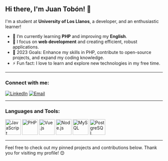 ## Hi there, I'm Juan Tobón! 👋

I'm a student at **University of Los Llanos**, a developer, and an enthusiastic learner!

- 🌱 I’m currently learning **PHP** and improving my **English**.
- 🚀 I focus on **web development** and creating efficient, robust applications.
- 🎯 2023 Goals: Enhance my skills in PHP, contribute to open-source projects, and expand my coding knowledge.
- ⚡ Fun fact: I love to learn and explore new technologies in my free time.

---

### Connect with me:
[![LinkedIn](https://img.shields.io/badge/-LinkedIn-0077B5?style=flat-square&logo=linkedin&logoColor=white)](https://www.linkedin.com/in/juan-tobón/)
[![Email](https://img.shields.io/badge/-Email-D14836?style=flat-square&logo=gmail&logoColor=white)](mailto:jctobon11.2@gmail.com)

---

### Languages and Tools:
<p>
  <img src="https://cdn.jsdelivr.net/gh/devicons/devicon/icons/javascript/javascript-original.svg" alt="JavaScript" width="50" height="50"/>
  <img src="https://cdn.jsdelivr.net/gh/devicons/devicon/icons/php/php-original.svg" alt="PHP" width="50" height="50"/>
  <img src="https://cdn.jsdelivr.net/gh/devicons/devicon/icons/vuejs/vuejs-original.svg" alt="Vue.js" width="50" height="50"/>
  <img src="https://cdn.jsdelivr.net/gh/devicons/devicon/icons/nodejs/nodejs-original.svg" alt="Node.js" width="50" height="50"/>
  <img src="https://cdn.jsdelivr.net/gh/devicons/devicon/icons/mysql/mysql-original-wordmark.svg" alt="MySQL" width="50" height="50"/>
  <img src="https://cdn.jsdelivr.net/gh/devicons/devicon/icons/postgresql/postgresql-original-wordmark.svg" alt="PostgreSQL" width="50" height="50"/>
</p>

---

Feel free to check out my pinned projects and contributions below. Thank you for visiting my profile! 😊
